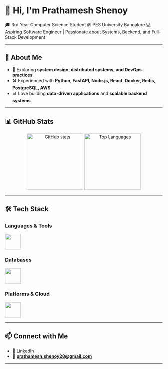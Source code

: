 # 👋 Hi, I'm Prathamesh Shenoy  

🎓 3rd Year Computer Science Student @ PES University Bangalore
💻 Aspiring Software Engineer | Passionate about Systems, Backend, and Full-Stack Development  

---

## 🚀 About Me  
- 🌱 Exploring **system design, distributed systems, and DevOps practices**  
- 🛠️ Experienced with **Python, FastAPI, Node.js, React, Docker, Redis, PostgreSQL, AWS**  
- 📊 Love building **data-driven applications** and **scalable backend systems**  

---

## 📊 GitHub Stats  

<div align="center">
  <img src="https://github-readme-stats.vercel.app/api?username=Prathameshshenoy&show_icons=true&theme=tokyonight" alt="GitHub stats" height="180"/>
  <img src="https://github-readme-stats.vercel.app/api/top-langs/?username=Prathameshshenoy&layout=compact&theme=tokyonight" alt="Top Languages" height="180"/>
</div>

---

## 🛠️ Tech Stack  

### Languages & Tools  
<p align="left">
  <img src="https://skillicons.dev/icons?i=python,c,js,html,css,react,nodejs,express,fastapi,nextjs,git,docker" height="50"/>
</p>

### Databases  
<p align="left">
  <img src="https://skillicons.dev/icons?i=postgres,mysql,mongodb,redis" height="50"/>
</p>

### Platforms & Cloud  
<p align="left">
  <img src="https://skillicons.dev/icons?i=aws" height="50"/>
</p>

---

## 📫 Connect with Me  
- 💼 [LinkedIn](https://linkedin.com/in/prathamesh-shenoy)  
- 📧 **prathamesh.shenoy28@gmail.com**  

---
